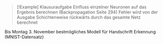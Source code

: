 
> [!Example] Klausuraufgabe
> Einfluss einzelner Neuronen auf das Ergebnis berechnen (Backpropagation Seite 294)
> Fehler wird von der Ausgabe Schichtenweise rückwärts durch das gesamte Netz berechnet

Bis Montag 3. November bestmögliches Modell für Handschrift Erkennung (MNIST-Datensatz)